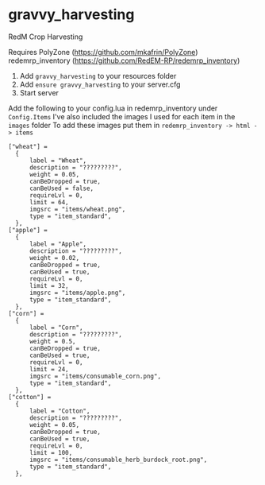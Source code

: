 # gravvy_harvesting
RedM Crop Harvesting

Requires
PolyZone (https://github.com/mkafrin/PolyZone)
redemrp_inventory (https://github.com/RedEM-RP/redemrp_inventory)

1) Add ``gravvy_harvesting`` to your resources folder
2) Add ``ensure gravvy_harvesting`` to your server.cfg
3) Start server

Add the following to your config.lua in redemrp_inventory under ``Config.Items``
I've also included the images I used for each item in the ``images`` folder
To add these images put them in ``redemrp_inventory -> html -> items``

```
["wheat"] =
  {
      label = "Wheat",
      description = "?????????",
      weight = 0.05,
      canBeDropped = true,
      canBeUsed = false,
      requireLvl = 0,
      limit = 64,
      imgsrc = "items/wheat.png",
      type = "item_standard",
  },
["apple"] =
  {
      label = "Apple",
      description = "?????????",
      weight = 0.02,
      canBeDropped = true,
      canBeUsed = true,
      requireLvl = 0,
      limit = 32,
      imgsrc = "items/apple.png",
      type = "item_standard",
  },
["corn"] =
  {
      label = "Corn",
      description = "?????????",
      weight = 0.5,
      canBeDropped = true,
      canBeUsed = true,
      requireLvl = 0,
      limit = 24,
      imgsrc = "items/consumable_corn.png",
      type = "item_standard",
  },
["cotton"] =
  {
      label = "Cotton",
      description = "?????????",
      weight = 0.05,
      canBeDropped = true,
      canBeUsed = true,
      requireLvl = 0,
      limit = 100,
      imgsrc = "items/consumable_herb_burdock_root.png",
      type = "item_standard",
  },
```
